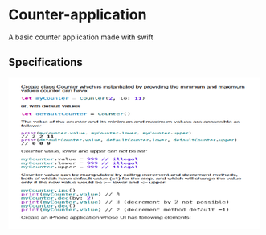 # Counter-application
A basic counter application made with swift

## Specifications

   <img  height="300px" width="500px" src="https://github.com/ArsalanShakil/Counter-application/blob/main/Task%201/specs%20for%20task%201.png?raw=true" />
